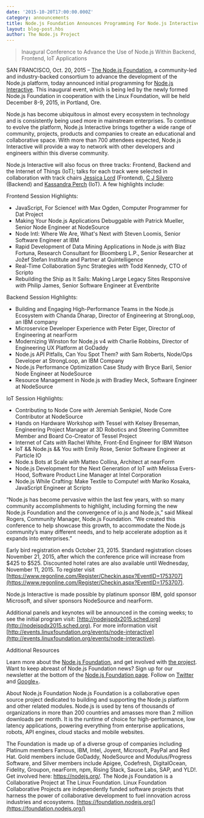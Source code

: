 ```yaml
---
date: '2015-10-20T17:00:00.000Z'
category: announcements
title: Node.js Foundation Announces Programming For Node.js Interactive
layout: blog-post.hbs
author: The Node.js Project
---
```


> Inaugural Conference to Advance the Use of Node.js Within Backend, Frontend, IoT Applications

SAN FRANCISCO, Oct. 20, 2015 – [The Node.js Foundation](https://foundation.nodejs.org/), a community-led and industry-backed consortium to advance the development of the Node.js platform, today announced initial programming for [Node.js Interactive](http://events.linuxfoundation.org/events/node-interactive). This inaugural event, which is being led by the newly formed Node.js Foundation in cooperation with the Linux Foundation, will be held December 8-9, 2015, in Portland, Ore.

Node.js has become ubiquitous in almost every ecosystem in technology and is consistently being used more in mainstream enterprises. To continue to evolve the platform, Node.js Interactive brings together a wide range of community, projects, products and companies to create an educational and collaborative space. With more than 700 attendees expected, Node.js Interactive will provide a way to network with other developers and engineers within this diverse community.

Node.js Interactive will also focus on three tracks: Frontend, Backend and the Internet of Things (IoT); talks for each track were selected in collaboration with track chairs [Jessica Lord](https://github.com/jlord/) (Frontend), [C J Silvero](https://github.com/ceejbot) (Backend) and [Kassandra Perch](https://github.com/nodebotanist) (IoT). A few highlights include:

Frontend Session Highlights:

- JavaScript, For Science! _with_ Max Ogden, Computer Programmer for Dat Project
- Making Your Node.js Applications Debuggable _with_ Patrick Mueller, Senior Node Engineer at NodeSource
- Node Intl: Where We Are, What's Next _with_ Steven Loomis, Senior Software Engineer at IBM
- Rapid Development of Data Mining Applications in Node.js _with_ Blaz Fortuna, Research Consultant for Bloomberg L.P., Senior Researcher at Jožef Stefan Institute and Partner at Quintelligence
- Real-Time Collaboration Sync Strategies _with_ Todd Kennedy, CTO of Scripto
- Rebuilding the Ship as It Sails: Making Large Legacy Sites Responsive _with_ Philip James, Senior Software Engineer at Eventbrite

Backend Session Highlights:

- Building and Engaging High-Performance Teams in the Node.js Ecosystem _with_ Chanda Dharap, Director of Engineering at StrongLoop, an IBM company
- Microservice Developer Experience _with_ Peter Elger, Director of Engineering at nearForm
- Modernizing Winston for Node.js v4 _with_ Charlie Robbins, Director of Engineering UX Platform at GoDaddy
- Node.js API Pitfalls, Can You Spot Them? _with_ Sam Roberts, Node/Ops Developer at StrongLoop, an IBM Company
- Node.js Performance Optimization Case Study _with_ Bryce Baril, Senior Node Engineer at NodeSource
- Resource Management in Node.js _with_ Bradley Meck, Software Engineer at NodeSource

IoT Session Highlights:

- Contributing to Node Core _with_ Jeremiah Senkpiel, Node Core Contributor at NodeSource
- Hands on Hardware Workshop _with_ Tessel with Kelsey Breseman, Engineering Project Manager at 3D Robotics and Steering Committee Member and Board Co-Creator of Tessel Project
- Internet of Cats _with_ Rachel White, Front-End Engineer for IBM Watson
- IoT && Node.js && You _with_ Emily Rose, Senior Software Engineer at Particle IO
- Node.s Bots at Scale _with_ Matteo Collina, Architect at nearForm
- Node.js Development for the Next Generation of IoT _with_ Melissa Evers-Hood, Software Product Line Manager at Intel Corporation
- Node.js While Crafting: Make Textile to Compute! _with_ Mariko Kosaka, JavaScript Engineer at Scripto

“Node.js has become pervasive within the last few years, with so many community accomplishments to highlight, including forming the new Node.js Foundation and the convergence of io.js and Node.js,” said Mikeal Rogers, Community Manager, Node.js Foundation. “We created this conference to help showcase this growth, to accommodate the Node.js community’s many different needs, and to help accelerate adoption as it expands into enterprises.”

Early bird registration ends October 23, 2015. Standard registration closes November 21, 2015, after which the conference price will increase from $425 to $525. Discounted hotel rates are also available until Wednesday, November 11, 2015. To register visit [https://www.regonline.com/Register/Checkin.aspx?EventID=1753707](https://www.regonline.com/Register/Checkin.aspx?EventID=1753707).

Node.js Interactive is made possible by platinum sponsor IBM, gold sponsor Microsoft, and silver sponsors NodeSource and nearForm.

Additional panels and keynotes will be announced in the coming weeks; to see the initial program visit: [http://nodejspdx2015.sched.org](http://nodejspdx2015.sched.org). For more information visit [http://events.linuxfoundation.org/events/node-interactive](http://events.linuxfoundation.org/events/node-interactive).

Additional Resources

Learn more about the [Node.js Foundation](https://foundation.nodejs.org/), and get involved with [the project](/about/get-involved/).
Want to keep abreast of Node.js Foundation news? Sign up for our newsletter at the bottom of the [Node.js Foundation page](https://foundation.nodejs.org/).
Follow on [Twitter](https://twitter.com/nodejs?ref_src=twsrc%5Egoogle%7Ctwcamp%5Eserp%7Ctwgr%5Eauthor) and [Google+](https://plus.google.com/u/1/100598160817214911030/posts).

About Node.js Foundation Node.js Foundation is a collaborative open source project dedicated to building and supporting the Node.js platform and other related modules. Node.js is used by tens of thousands of organizations in more than 200 countries and amasses more than 2 million downloads per month. It is the runtime of choice for high-performance, low latency applications, powering everything from enterprise applications, robots, API engines, cloud stacks and mobile websites.

The Foundation is made up of a diverse group of companies including Platinum members Famous, IBM, Intel, Joyent, Microsoft, PayPal and Red Hat. Gold members include GoDaddy, NodeSource and Modulus/Progress Software, and Silver members include Apigee, Codefresh, DigitalOcean, Fidelity, Groupon, nearForm, npm, Rising Stack, Sauce Labs, SAP, and YLD!. Get involved here: <https://nodejs.org/>.
The Node.js Foundation is a Collaborative Project at The Linux Foundation. Linux Foundation Collaborative Projects are independently funded software projects that harness the power of collaborative development to fuel innovation across industries and ecosystems. [https://foundation.nodejs.org/](https://foundation.nodejs.org/)
